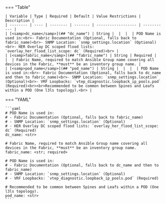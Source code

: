 <!--
  ~ Copyright (c) 2023-2024 Arista Networks, Inc.
  ~ Use of this source code is governed by the Apache License 2.0
  ~ that can be found in the LICENSE file.
  -->
=== "Table"

    | Variable | Type | Required | Default | Value Restrictions | Description |
    | -------- | ---- | -------- | ------- | ------------------ | ----------- |
    | [<samp>dc_name</samp>](## "dc_name") | String |  |  |  | POD Name is used in:<br>- Fabric Documentation (Optional, falls back to fabric_name)<br>- SNMP Location: `snmp_settings.location` (Optional)<br>- HER Overlay DC scoped flood lists: `overlay_her_flood_list_scope: dc` (Required)<br> |
    | [<samp>fabric_name</samp>](## "fabric_name") | String | Required |  |  | Fabric Name, required to match Ansible Group name covering all devices in the Fabric, **must** be an inventory group name. |
    | [<samp>pod_name</samp>](## "pod_name") | String |  |  |  | POD Name is used in:<br>- Fabric Documentation (Optional, falls back to dc_name and then to fabric_name)<br>- SNMP Location: `snmp_settings.location` (Optional)<br>- VRF Loopbacks: `vtep_diagnostic.loopback_ip_pools.pod` (Required)<br><br>Recommended to be common between Spines and Leafs within a POD (One l3ls topology).<br> |

=== "YAML"

    ```yaml
    # POD Name is used in:
    # - Fabric Documentation (Optional, falls back to fabric_name)
    # - SNMP Location: `snmp_settings.location` (Optional)
    # - HER Overlay DC scoped flood lists: `overlay_her_flood_list_scope: dc` (Required)
    dc_name: <str>

    # Fabric Name, required to match Ansible Group name covering all devices in the Fabric, **must** be an inventory group name.
    fabric_name: <str; required>

    # POD Name is used in:
    # - Fabric Documentation (Optional, falls back to dc_name and then to fabric_name)
    # - SNMP Location: `snmp_settings.location` (Optional)
    # - VRF Loopbacks: `vtep_diagnostic.loopback_ip_pools.pod` (Required)

    # Recommended to be common between Spines and Leafs within a POD (One l3ls topology).
    pod_name: <str>
    ```

